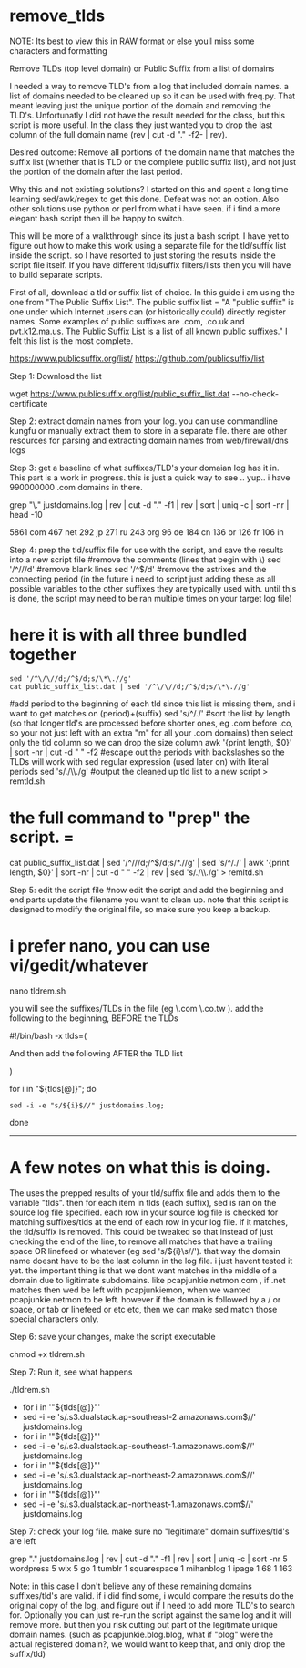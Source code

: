 # remove_tlds

NOTE: Its best to view this in RAW format or else youll miss some characters and formatting


Remove TLDs (top level domain) or Public Suffix from a list of domains

I needed a way to remove TLD's from a log that included domain names. a list of domains needed to be cleaned up so it can be used with freq.py. That meant leaving just the unique portion of the domain and removing the TLD's. Unfortunatly I did not have the result needed for the class, but this script is more useful. In the class they just wanted you to drop the last column of the full domain name (rev | cut -d "." -f2- | rev). 

Desired outcome: Remove all portions of the domain name that matches the suffix list (whether that is TLD or the complete public suffix list), and not just the portion of the domain after the last period.

Why this and not existing solutions? 
I started on this and spent a long time learning sed/awk/regex to get this done. Defeat was not an option. Also other solutions use python or perl from what i have seen. if i find a more elegant bash script then ill be happy to switch.

This will be more of a walkthrough since its just a bash script. I have yet to figure out how to make this work using a separate file for the tld/suffix list inside the script. so I have resorted to just storing the results inside the script file itself. If you have different tld/suffix filters/lists then you will have to build separate scripts.

First of all, download a tld or suffix list of choice. In this guide i am using the one from "The Public Suffix List". The public suffix list = "A "public suffix" is one under which Internet users can (or historically could) directly register names. Some examples of public suffixes are .com, .co.uk and pvt.k12.ma.us. The Public Suffix List is a list of all known public suffixes." I felt this list is the most complete.

https://www.publicsuffix.org/list/
https://github.com/publicsuffix/list

Step 1: Download the list

wget https://www.publicsuffix.org/list/public_suffix_list.dat --no-check-certificate

Step 2: extract domain names from your log. you can use commandline kungfu or manually extract them to store in a separate file. there are other resources for parsing and extracting domain names from web/firewall/dns logs

Step 3: get a baseline of what suffixes/TLD's your domaian log has it in. This part is a work in progress. this is just a quick way to see .. yup.. i have 990000000 .com domains in there.

grep "\\." justdomains.log | rev | cut -d "." -f1 | rev | sort | uniq -c | sort -nr | head -10

5861 com
467 net
292 jp
271 ru
243 org
96 de
184 cn
136 br
126 fr
106 in
    
Step 4: prep the tld/suffix file for use with the script, and save the results into a new script file
  #remove the comments (lines that begin with \\) 
    sed '/^\/\//d'
  #remove blank lines 
    sed '/^$/d'
  #remove the astrixes and the connecting period 
    (in the future i need to script just adding these as all possible variables to the other suffixes they are typically used with. until this is done, the script may need to be ran multiple times on your target log file) 
  # here it is with all three bundled together 
    sed '/^\/\//d;/^$/d;s/\*\.//g'
    cat public_suffix_list.dat | sed '/^\/\//d;/^$/d;s/\*\.//g'
  #add period to the beginning of each tld since this list is missing them, and i want to get matches on (period)+(suffix)
    sed 's/^/./'
  #sort the list by length 
    (so that longer tld's are processed before shorter ones, eg .com before .co, so your not just left with an extra "m" for all your .com domains) then select only the tld column so we can drop the size column 
    awk '{print length, $0}' | sort -nr | cut -d " " -f2
  #escape out the periods with backslashes so the TLDs will work with sed regular expression (used later on) with literal periods 
    sed 's/\./\\\\./g'
  #output the cleaned up tld list to a new script 
    > remtld.sh

# the full command to "prep" the script. = 

cat public_suffix_list.dat | sed '/^\/\//d;/^$/d;s/\*\.//g' | sed 's/^/./' | awk '{print length, $0}' | sort -nr | cut -d " " -f2 | rev | sed 's/\./\\\\./g' > remltd.sh

Step 5: edit the script file
#now edit the script and add the beginning and end parts update the filename you want to clean up. note that this script is designed to modify the original file, so make sure you keep a backup.

# i prefer nano, you can use vi/gedit/whatever
nano tldrem.sh 

you will see the suffixes/TLDs in the file (eg \\.com \\.co.tw ). 
add the following to the beginning, BEFORE the TLDs

#!/bin/bash -x
tlds=( 

And then add the following AFTER the TLD list

)

for i in "${tlds[@]}"; do

    sed -i -e "s/${i}$//" justdomains.log;
    
done

---
# A few notes on what this is doing. 

The uses the prepped results of your tld/suffix file and adds them to the variable "tlds". 
then for each item in tlds (each suffix), sed is ran on the source log file specified. 
each row in your source log file is checked for matching suffixes/tlds at the end of each row in your log file. 
if it matches, the tld/suffix is removed. This could be tweaked so that instead of just checking the end of the line, to remove all matches that have a trailing space OR linefeed or whatever (eg sed 's/${i}\s//'). that way the domain name doesnt have to be the last column in the log file. i just havent tested it yet. the important thing is that we dont want matches in the middle of a domain due to ligitimate subdomains. like pcapjunkie.netmon.com , if .net matches then wed be left with pcapjunkiemon, when we wanted pcapjunkie.netmon to be left. however if the domain is followed by a / or space, or tab or linefeed or etc etc, then we can make sed match those special characters only.

Step 6: save your changes, make the script executable

chmod +x tldrem.sh

Step 7: Run it, see what happens

./tldrem.sh
+ for i in '"${tlds[@]}"'
+ sed -i -e 's/\.s3\.dualstack\.ap-southeast-2\.amazonaws\.com$//' justdomains.log
+ for i in '"${tlds[@]}"'
+ sed -i -e 's/\.s3\.dualstack\.ap-southeast-1\.amazonaws\.com$//' justdomains.log
+ for i in '"${tlds[@]}"'
+ sed -i -e 's/\.s3\.dualstack\.ap-northeast-2\.amazonaws\.com$//' justdomains.log
+ for i in '"${tlds[@]}"'
+ sed -i -e 's/\.s3\.dualstack\.ap-northeast-1\.amazonaws\.com$//' justdomains.log

Step 7: check your log file. make sure no "legitimate" domain suffixes/tld's are left

grep "\." justdomains.log | rev | cut -d "." -f1 | rev | sort | uniq -c | sort -nr
      5 wordpress
      5 wix
      5 go
      1 tumblr
      1 squarespace
      1 mihanblog
      1 ipage
      1 68
      1 163

Note: in this case I don't believe any of these remaining domains suffixes/tld's are valid. if i did find some, i would compare the results do the original copy of the log, and figure out if I need to add more TLD's to search for. Optionally you can just re-run the script against the same log and it will remove more. but then you risk cutting out part of the legitimate unique domain names. (such as pcapjunkie.blog.blog, what if "blog" were the actual registered domain?, we would want to keep that, and only drop the suffix/tld)
